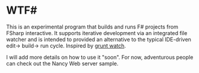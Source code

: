 WTF#
====

This is an experimental program that builds and runs F# projects from FSharp interactive.  It supports iterative 
development via an integrated file watcher and is intended to provided an alternative to the typical IDE-driven 
edit-> build-> run cycle.  Inspired by <a href="https://github.com/gruntjs/grunt-contrib-watch">grunt watch</a>.

I will add more details on how to use it "soon".  For now, adventurous people can check out the Nancy Web server 
sample.
